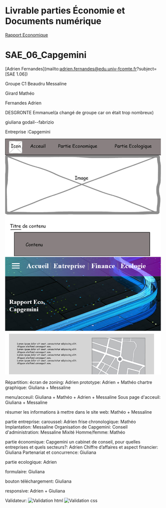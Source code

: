 # Livrable parties Économie et Documents numérique
[Rapport Economique](doc/Fernandes_SAES106_C1_Capgemini.pdf)

# SAE_06_Capgemini
[Adrien Fernandes](mailto:adrien.fernandes@edu.univ-fcomte.fr?subject=[SAE 1.06]) 

Groupe C1 
Beaudru Messaline

Girard Mathéo

Fernandes Adrien

DESGRONTE Emmanuel(a changé de groupe car on était trop nombreux)

giuliana godail--fabrizio

Entreprise :Capgemini

![écran de zoning](doc/Ecran_zoning.jpg)
![écran de prototype](doc/Ecran_prototype.jpg)

Répartition:
  écran de zoning: Adrien
  prototype: Adrien + Mathéo
  chartre graphique: Giuliana + Messaline
  
  menu/acceuil: Giuliana + Mathéo + Adrien + Messaline
  Sous page d'acceuil: Giuliana + Messaline
  
  résumer les informations à mettre dans le site web: Mathéo + Messaline
  
  partie entreprise:
            caroussel: Adrien
            frise chronologique: Mathéo
            Implantation: Messaline
            Organisation de Capgemini:
                  Conseil d'administration: Messaline
                  Mixité Homme/femme: Mathéo
            
  partie économique:
            Capgemini un cabinet de conseil, pour quelles entreprises et quels secteurs?: Adrien
            Chiffre d’affaires et aspect financier: Giuliana
            Partenariat et concurrence: Giuliana
            
  partie ecologique: Adrien
  
  formulaire: Giuliana
  
  bouton téléchargement: Giuliana
  
  responsive: Adrien + Giuliana
 
 
Validateur:
  ![Validation html](doc/W3C_html.jpg)
  ![Validation css](doc/W3C-css.jpg)

  
  
